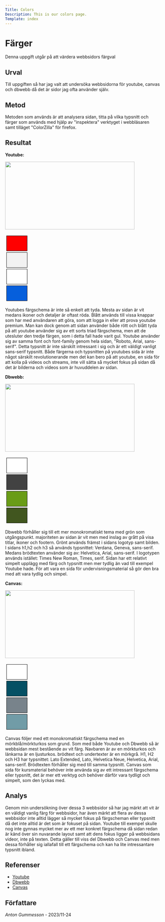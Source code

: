 ```yaml
---
Title: Colors
Description: This is our colors page.
Template: index
---
```


Färger
=======================

Denna uppgift utgår på att värdera webbsidors färgval

Urval
-----------------------

Till uppgiften så har jag valt att undersöka webbsidorna för youtube, canvas och dbwebb då det är sidor jag ofta använder själv.

Metod
-----------------------

Metoden som används är att analysera sidan, titta på vilka typsnitt och färger som används med hjälp av "inspektera" verktyget i webbläsaren samt tilläget "ColorZilla" för firefox.

Resultat
-----------------------
<b>Youtube:</b>

<div class="yt">
<img src="../assets/img/youtube.png" height=220 width=420>

<table style="border-spacing: 4px; border-collapse: separate">
<tr>
<td style="height: 50px; width: 50px; border: 1px solid black; background-color: #f00">
</tr>

<tr>
    <td style="height: 50px; width: 50px; border: 1px solid black; background-color: #f2f2f2">
</tr>

<tr>
    <td style="height: 50px; width: 50px; border: 1px solid black; background-color: #fff">
</tr>

<tr>
    <td style="height: 50px; width: 50px; border: 1px solid black; background-color: #065fdc">
</tr>
</table>
</div>

Youtubes färgschema är inte så enkelt att tyda. Mesta av sidan är vit medans ikoner och detaljer är oftast röda. Blått används till vissa knappar som har med användaren att göra, som att logga in eller att prova youtube premium. Man kan dock genom att sidan använder både rött och blått tyda på att youtube använder sig av ett sorts triad färgschema, men att de utesluter den tredje färgen, som i detta fall hade varit gul. Youtube använder sig av samma font och font-family genom hela sidan, "Roboto, Arial, sans-serif". Detta typsnitt är inte särskilt intressant i sig och är ett väldigt vanligt sans-serif typsnitt. Både färgerna och typsnitten på youtubes sida är inte något särskilt revolutionerande men det kan bero på att youtube, en sida för att kolla på videos och streams, inte vill sätta så mycket fokus på sidan då det är bilderna och videos som är huvuddelen av sidan.

<b>Dbwebb:</b>

<div class="yt">
<img src="../assets/img/dbwebb.png" height=220 width=420>

<table style="border-spacing: 4px; border-collapse: separate">
<tr>
<td style="height: 50px; width: 50px; border: 1px solid black; background-color: #fff">
</tr>

<tr>
    <td style="height: 50px; width: 50px; border: 1px solid black; background-color: #424242">
</tr>

<tr>
    <td style="height: 50px; width: 50px; border: 1px solid black; background-color: #699c17">
</tr>

<tr>
    <td style="height: 50px; width: 50px; border: 1px solid black; background-color: #41561f">
</tr>
</table>
</div>

Dbwebb förhåller sig till ett mer monokromatiskt tema med grön som utgångspunkt. majoriteten av sidan är vit men med inslag av grått på visa titlar, ikoner och footern. Grönt används främst i sidans logotyp samt bilden. I sidans h1,h2 och h3 så används typsnittet: Verdana, Geneva, sans-serif. Medans brödtexten använder sig av: Helvetica, Arial, sans-serif. I logotypen används istället: Times New Roman, Times, serif. Sidan har ett relativt simpelt upplägg med färg och typsnitt men mer tydlig än vad till exempel Youtube hade. För att vara en sida för undervisningsmaterial så gör den bra med att vara tydlig och simpel.


<b>Canvas:</b>

<div class="yt">
<img src="../assets/img/canvas.png" height=220 width=420>

<table style="border-spacing: 4px; border-collapse: separate">
<tr>
<td style="height: 50px; width: 50px; border: 1px solid black; background-color: #fff">
</tr>

<tr>
    <td style="height: 50px; width: 50px; border: 1px solid black; background-color: #055064">
</tr>

<tr>
    <td style="height: 50px; width: 50px; border: 1px solid black; background-color: #78838b">
</tr>

<tr>
    <td style="height: 50px; width: 50px; border: 1px solid black; background-color: #719ca7">
</tr>
</table>
</div>

Canvas följer med ett monokromatiskt färgschema med en mörkblå/mörkturkos som grund. Som med både Youtube och Dbwebb så är webbsidan mest bestående av vit färg. Navbaren är av en mörkturkos och länkarna är en ljusturkos. brödtext och undertexter är en mörkgrå. H1, H2 och H3 har typsnittet: Lato Extended, Lato, Helvetica Neue, Helvetica, Arial, sans-serif. Brödtexten förhåller sig med till samma typsnitt. Canvas som sida för kursmaterial behöver inte använda sig av ett intressant färgschema eller typsnitt, det är mer ett verktyg och behöver därför vara tydligt och simpelt, som den lyckas med.

Analys
-----------------------

Genom min undersökning över dessa 3 webbsidor så har jag märkt att vit är en väldigt vanlig färg för webbsidor, har även märkt att flera av dessa webbsidor inte alltid lägger så mycket fokus på färgscheman eller typsnitt då det inte alltid är det som är fokuset på sidan. Youtube till exempel skulle nog inte gynnas mycket mer av ett mer konkret färgschema då sidan redan är känd över sin nuvarande layout samt att dens fokus ligger på webbsidans videor, inte på texten. Detta gäller till viss del Dbwebb och Canvas med men dessa förhåller sig iallafall till ett färgschema och kan ha lite intressantare typsnitt ibland.

Referenser
-----------------------
<ul class="mini-list">
<li><a href="https://www.youtube.com/">Youtube </a></li>
<li><a href="https://dbwebb.se/">Dbwebb </a></li>
<li><a href="https://bth.instructure.com/">Canvas </a></li>
</ul>

Författare
-----------------------

<i>Anton Gummesson</i> - 2023/11-24
